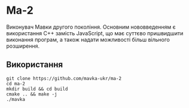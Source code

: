 # Ма-2

Виконувач Мавки другого покоління. Основним нововведенням є використання C++ замість JavaScript, що має суттєво пришвидшити виконання програм, а також надати можливості більш вільного розширення.

## Використання

```
git clone https://github.com/mavka-ukr/ma-2
cd ma-2
mkdir build && cd build
cmake .. && make -j
./mavka
```